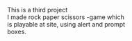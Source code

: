 This is a third project  
I made rock paper scissors -game which  
is playable at site, using alert and prompt  
boxes.